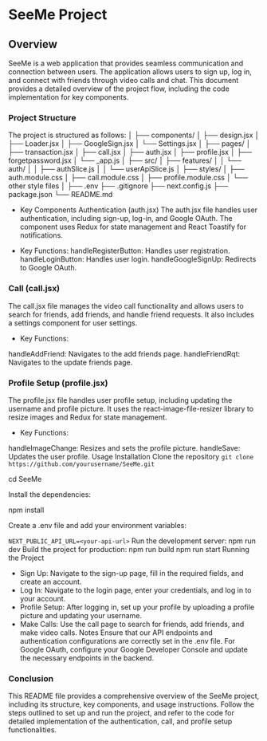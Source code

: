 # SeeMe Project

## Overview

SeeMe is a web application that provides seamless communication and connection between users. The application allows users to sign up, log in, and connect with friends through video calls and chat. This document provides a detailed overview of the project flow, including the code implementation for key components.

### Project Structure

The project is structured as follows:
│
├── components/
│   ├── design.jsx
│   ├── Loader.jsx
│   ├── GoogleSign.jsx
│   └── Settings.jsx
│
├── pages/
│   ├── transaction.jsx
│   ├── call.jsx
│   ├── auth.jsx
│   ├── profile.jsx
│   ├── forgetpassword.jsx
│   └── _app.js
│
├── src/
│   ├── features/
│   │   └── auth/
│   │       ├── authSlice.js
│   │       └── userApiSlice.js
│
├── styles/
│   ├── auth.module.css
│   ├── call.module.css
│   ├── profile.module.css
│   └── other style files
│
├── .env
├── .gitignore
├── next.config.js
├── package.json
└── README.md

- Key Components
Authentication (auth.jsx)
The auth.jsx file handles user authentication, including sign-up, log-in, and Google OAuth. The component uses Redux for state management and React Toastify for notifications.

- Key Functions:
handleRegisterButton: Handles user registration.
handleLoginButton: Handles user login.
handleGoogleSignUp: Redirects to Google OAuth.

### Call (call.jsx)

The call.jsx file manages the video call functionality and allows users to search for friends, add friends, and handle friend requests. It also includes a settings component for user settings.

- Key Functions:

handleAddFriend: Navigates to the add friends page.
handleFriendRqt: Navigates to the update friends page.

### Profile Setup (profile.jsx)

The profile.jsx file handles user profile setup, including updating the username and profile picture. It uses the react-image-file-resizer library to resize images and Redux for state management.

- Key Functions:

handleImageChange: Resizes and sets the profile picture.
handleSave: Updates the user profile.
Usage
Installation
Clone the repository `git clone https://github.com/yourusername/SeeMe.git`

cd SeeMe

Install the dependencies:

npm install

Create a .env file and add your environment variables:

`NEXT_PUBLIC_API_URL=<your-api-url>`
Run the development server:
npm run dev
Build the project for production:
npm run build
npm run start
Running the Project

- Sign Up: Navigate to the sign-up page, fill in the required fields, and create an account.
- Log In: Navigate to the login page, enter your credentials, and log in to your account.
- Profile Setup: After logging in, set up your profile by uploading a profile picture and updating your username.
- Make Calls: Use the call page to search for friends, add friends, and make video calls.
Notes
Ensure that our API endpoints and authentication configurations are correctly set in the .env file.
For Google OAuth, configure your Google Developer Console and update the necessary endpoints in the backend.

### Conclusion

This README file provides a comprehensive overview of the SeeMe project, including its structure, key components, and usage instructions. Follow the steps outlined to set up and run the project, and refer to the code for detailed implementation of the authentication, call, and profile setup functionalities.
